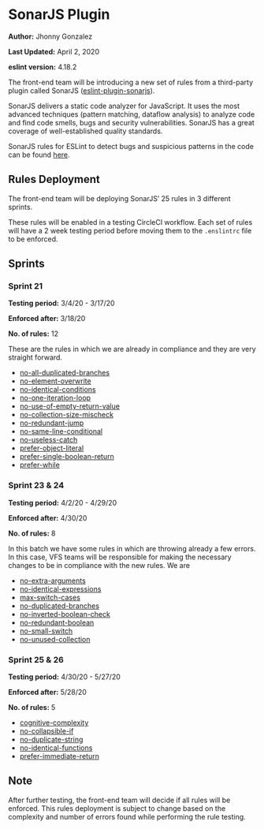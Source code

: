 # SonarJS Plugin

**Author:** Jhonny Gonzalez

**Last Updated:** April 2, 2020

**eslint version:** 4.18.2

The front-end team will be introducing a new set of rules from a third-party plugin called SonarJS \([eslint-plugin-sonarjs](https://github.com/SonarSource/eslint-plugin-sonarjs)\).

SonarJS delivers a static code analyzer for JavaScript. It uses the most advanced techniques \(pattern matching, dataflow analysis\) to analyze code and find code smells, bugs and security vulnerabilities. SonarJS has a great coverage of well-established quality standards.

SonarJS rules for ESLint to detect bugs and suspicious patterns in the code can be found [here](https://github.com/SonarSource/eslint-plugin-sonarjs).

## Rules Deployment

The front-end team will be deploying SonarJS’ 25 rules in 3 different sprints.

These rules will be enabled in a testing CircleCI workflow. Each set of rules will have a 2 week testing period before moving them to the `.enslintrc` file to be enforced.

## Sprints

### Sprint 21

**Testing period:** 3/4/20 - 3/17/20

**Enforced after:** 3/18/20

**No. of rules:** 12

These are the rules in which we are already in compliance and they are very straight forward.

* [no-all-duplicated-branches](https://github.com/SonarSource/eslint-plugin-sonarjs/blob/master/docs/rules/no-all-duplicated-branches.md)
* [no-element-overwrite](https://github.com/SonarSource/eslint-plugin-sonarjs/blob/master/docs/rules/no-element-overwrite.md)
* [no-identical-conditions](https://github.com/SonarSource/eslint-plugin-sonarjs/blob/master/docs/rules/no-identical-conditions.md)
* [no-one-iteration-loop](https://github.com/SonarSource/eslint-plugin-sonarjs/blob/master/docs/rules/no-one-iteration-loop.md)
* [no-use-of-empty-return-value](https://github.com/SonarSource/eslint-plugin-sonarjs/blob/master/docs/rules/no-use-of-empty-return-value.md)
* [no-collection-size-mischeck](https://github.com/SonarSource/eslint-plugin-sonarjs/blob/master/docs/rules/no-collection-size-mischeck.md)
* [no-redundant-jump](https://github.com/SonarSource/eslint-plugin-sonarjs/blob/master/docs/rules/no-redundant-jump.md)
* [no-same-line-conditional](https://github.com/SonarSource/eslint-plugin-sonarjs/blob/master/docs/rules/no-same-line-conditional.md)
* [no-useless-catch](https://github.com/SonarSource/eslint-plugin-sonarjs/blob/master/docs/rules/no-useless-catch.md)
* [prefer-object-literal](https://github.com/SonarSource/eslint-plugin-sonarjs/blob/master/docs/rules/prefer-object-literal.md)
* [prefer-single-boolean-return](https://github.com/SonarSource/eslint-plugin-sonarjs/blob/master/docs/rules/prefer-single-boolean-return.md)
* [prefer-while](https://github.com/SonarSource/eslint-plugin-sonarjs/blob/master/docs/rules/prefer-while.md)

### Sprint 23 & 24

**Testing period:** 4/2/20 - 4/29/20

**Enforced after:** 4/30/20

**No. of rules:** 8

In this batch we have some rules in which are throwing already a few errors. In this case, VFS teams will be responsible for making the necessary changes to be in compliance with the new rules. We are

* [no-extra-arguments](https://github.com/SonarSource/eslint-plugin-sonarjs/blob/master/docs/rules/no-extra-arguments.md)
* [no-identical-expressions](https://github.com/SonarSource/eslint-plugin-sonarjs/blob/master/docs/rules/no-identical-expressions.md)
* [max-switch-cases](https://github.com/SonarSource/eslint-plugin-sonarjs/blob/master/docs/rules/max-switch-cases.md)
* [no-duplicated-branches](https://github.com/SonarSource/eslint-plugin-sonarjs/blob/master/docs/rules/no-duplicated-branches.md)
* [no-inverted-boolean-check](https://github.com/SonarSource/eslint-plugin-sonarjs/blob/master/docs/rules/no-inverted-boolean-check.md)
* [no-redundant-boolean](https://github.com/SonarSource/eslint-plugin-sonarjs/blob/master/docs/rules/no-redundant-boolean.md)
* [no-small-switch](https://github.com/SonarSource/eslint-plugin-sonarjs/blob/master/docs/rules/no-small-switch.md)
* [no-unused-collection](https://github.com/SonarSource/eslint-plugin-sonarjs/blob/master/docs/rules/no-unused-collection.md)

### Sprint 25 & 26

**Testing period:** 4/30/20 - 5/27/20

**Enforced after:** 5/28/20

**No. of rules:** 5

* [cognitive-complexity](https://github.com/SonarSource/eslint-plugin-sonarjs/blob/master/docs/rules/cognitive-complexity.md)
* [no-collapsible-if](https://github.com/SonarSource/eslint-plugin-sonarjs/blob/master/docs/rules/no-collapsible-if.md)
* [no-duplicate-string](https://github.com/SonarSource/eslint-plugin-sonarjs/blob/master/docs/rules/no-duplicate-string.md)
* [no-identical-functions](https://github.com/SonarSource/eslint-plugin-sonarjs/blob/master/docs/rules/no-identical-functions.md)
* [prefer-immediate-return](https://github.com/SonarSource/eslint-plugin-sonarjs/blob/master/docs/rules/prefer-immediate-return.md)

## Note

After further testing, the front-end team will decide if all rules will be enforced. This rules deployment is subject to change based on the complexity and number of errors found while performing the rule testing.

